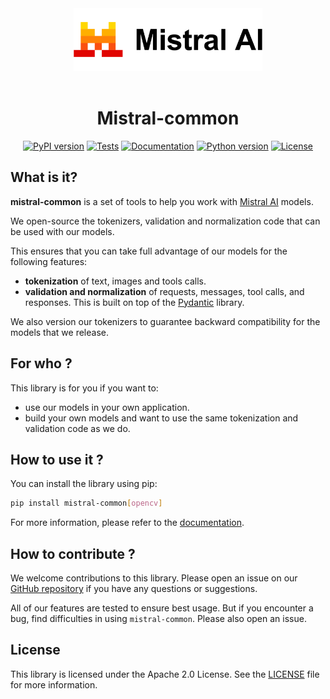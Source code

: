 <div align="center">

<img src="./docs/assets/logo.svg" alt="Mistral AI" height="100"/>

<br/>
<br/>

# Mistral-common

[![PyPI version](https://img.shields.io/pypi/v/mistral-common?label=release&logo=pypi&logoColor=white)](https://pypi.org/project/mistral-common/)
[![Tests](https://img.shields.io/github/actions/workflow/status/mistralai/mistral-common/lint_build_test.yaml?label=tests&branch=main)](https://github.com/mistralai/mistral-common/actions/workflows/lint_build_test.yaml)
[![Documentation](https://img.shields.io/website?url=https%3A%2F%2Fmistralai.github.io%2Fmistral-common%2F&up_message=online&down_message=offline&label=docs)](https://mistralai.github.io/mistral-common/)
[![Python version](https://img.shields.io/badge/dynamic/json?query=info.requires_python&label=python&url=https%3A%2F%2Fpypi.org%2Fpypi%2Fmistral-common%2Fjson)](https://www.python.org/downloads/)
[![License](https://img.shields.io/badge/license-Apache--2.0-blue.svg)](./LICENCE)

</div>

## What is it? 

**mistral-common** is a set of tools to help you work with [Mistral AI](https://mistral.ai/) models.

We open-source the tokenizers, validation and normalization code that can be used with our models.

This ensures that you can take full advantage of our models for the following features:

- **tokenization** of text, images and tools calls.
- **validation and normalization** of requests, messages, tool calls, and responses. This is built on top of the [Pydantic](https://docs.pydantic.dev/latest/) library.

We also version our tokenizers to guarantee backward compatibility for the models that we release.

## For who ?

This library is for you if you want to:

- use our models in your own application.
- build your own models and want to use the same tokenization and validation code as we do.

## How to use it ?

You can install the library using pip:
```sh
pip install mistral-common[opencv]
```

For more information, please refer to the [documentation](https://mistralai.github.io/mistral-common/).

## How to contribute ?

We welcome contributions to this library. Please open an issue on our [GitHub repository](https://github.com/mistralai/mistral-common/issues) if you have any questions or suggestions.

All of our features are tested to ensure best usage. But if you encounter a bug, find difficulties in using `mistral-common`. Please also open an issue.

## License

This library is licensed under the Apache 2.0 License. See the [LICENSE](../LICENSE) file for more information.